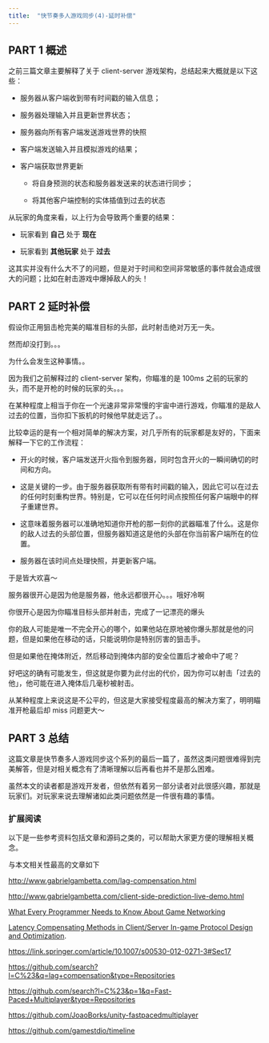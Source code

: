 ```yaml
---
title:  "快节奏多人游戏同步(4)-延时补偿"
---
```


## PART 1 概述

之前三篇文章主要解释了关于 client-server 游戏架构，总结起来大概就是以下这些：

- 服务器从客户端收到带有时间戳的输入信息；

- 服务器处理输入并且更新世界状态；

- 服务器向所有客户端发送游戏世界的快照

- 客户端发送输入并且模拟游戏的结果；

- 客户端获取世界更新

  - 将自身预测的状态和服务器发送来的状态进行同步；

  - 将其他客户端控制的实体插值到过去的状态

从玩家的角度来看，以上行为会导致两个重要的结果：

- 玩家看到 **自己** 处于 **现在**

- 玩家看到 **其他玩家** 处于 **过去**

这其实并没有什么大不了的问题，但是对于时间和空间非常敏感的事件就会造成很大的问题；比如在射击游戏中爆掉敌人的头！

## PART 2 延时补偿

假设你正用狙击枪完美的瞄准目标的头部，此时射击绝对万无一失。

然而却没打到。。。

为什么会发生这种事情。。

因为我们之前解释过的 client-server 架构，你瞄准的是 100ms 之前的玩家的头，而不是开枪的时候的玩家的头。。。

在某种程度上相当于你在一个光速非常非常慢的宇宙中进行游戏，你瞄准的是敌人过去的位置，当你扣下扳机的时候他早就走远了。。

比较幸运的是有一个相对简单的解决方案，对几乎所有的玩家都是友好的，下面来解释一下它的工作流程：

- 开火的时候，客户端发送开火指令到服务器，同时包含开火的一瞬间确切的时间和方向。

- 这是关键的一步。由于服务器获取所有带有时间戳的输入，因此它可以在过去的任何时刻重构世界。特别是，它可以在任何时间点按照任何客户端眼中的样子重建世界。

- 这意味着服务器可以准确地知道你开枪的那一刻你的武器瞄准了什么。这是你的敌人过去的头部位置，但服务器知道这是他的头部在你当前客户端所在的位置。

- 服务器在该时间点处理快照，并更新客户端。

于是皆大欢喜～

服务器很开心是因为他是服务器，他永远都很开心。。。哦好冷啊

你很开心是因为你瞄准目标头部并射击，完成了一记漂亮的爆头

你的敌人可能是唯一不完全开心的哪个，如果他站在原地被你爆头那就是他的问题，但是如果他在移动的话，只能说明你是特别厉害的狙击手。

但是如果他在掩体附近，然后移动到掩体内部的安全位置后才被命中了呢？

好吧这的确有可能发生，但这就是你要为此付出的代价，因为你可以射击「过去的他」，他可能在进入掩体后几毫秒被射击。

从某种程度上来说这是不公平的，但这是大家接受程度最高的解决方案了，明明瞄准开枪最后却 miss 问题更大～

## PART 3 总结

这篇文章是快节奏多人游戏同步这个系列的最后一篇了，虽然这类问题很难得到完美解答，但是对相关概念有了清晰理解以后再看也并不是那么困难。

虽然本文的读者都是游戏开发者，但依然有着另一部分读者对此很感兴趣，那就是玩家们。对玩家来说去理解诸如此类问题依然是一件很有趣的事情。

### 扩展阅读

以下是一些参考资料包括文章和源码之类的，可以帮助大家更方便的理解相关概念。

与本文相关性最高的文章如下

<http://www.gabrielgambetta.com/lag-compensation.html>

<http://www.gabrielgambetta.com/client-side-prediction-live-demo.html>

[What Every Programmer Needs to Know About Game Networking](http://gafferongames.com/networking-for-game-programmers/what-every-programmer-needs-to-know-about-game-networking/)

[Latency Compensating Methods in Client/Server In-game Protocol Design and Optimization](https://developer.valvesoftware.com/wiki/Latency_Compensating_Methods_in_Client/Server_In-game_Protocol_Design_and_Optimization).

<https://link.springer.com/article/10.1007/s00530-012-0271-3#Sec17>

<https://github.com/search?l=C%23&q=lag+compensation&type=Repositories>

<https://github.com/search?l=C%23&p=1&q=Fast-Paced+Multiplayer&type=Repositories>

<https://github.com/JoaoBorks/unity-fastpacedmultiplayer>

<https://github.com/gamestdio/timeline>